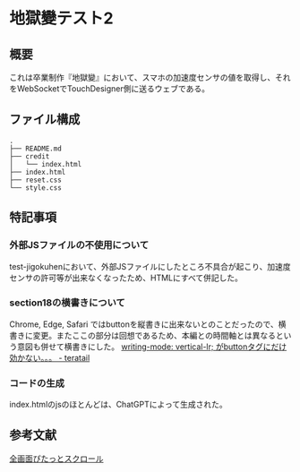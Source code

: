 # 地獄變テスト2

## 概要
これは卒業制作『地獄變』において、スマホの加速度センサの値を取得し、それをWebSocketでTouchDesigner側に送るウェブである。

## ファイル構成
```
.
├── README.md
├── credit
│   └── index.html
├── index.html
├── reset.css
└── style.css
```

## 特記事項
### 外部JSファイルの不使用について
test-jigokuhenにおいて、外部JSファイルにしたところ不具合が起こり、加速度センサの許可等が出来なくなったため、HTMLにすべて併記した。

### section18の横書きについて
Chrome, Edge, Safari ではbuttonを縦書きに出来ないとのことだったので、横書きに変更。またここの部分は回想であるため、本編との時間軸とは異なるという意図も併せて横書きにした。
[writing-mode: vertical-lr; がbuttonタグにだけ効かない。。。 - teratail](https://teratail.com/questions/frvtbi60o04vj2)

### コードの生成
index.htmlのjsのほとんどは、ChatGPTによって生成された。

## 参考文献
[全画面ぴたっとスクロール](https://ics.media/entry/191211/)